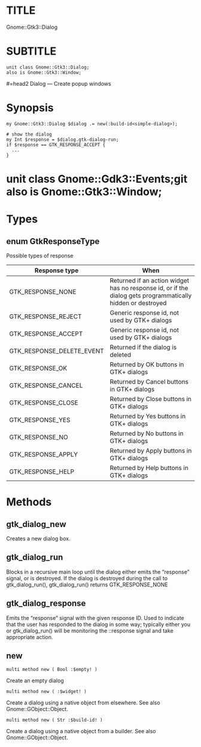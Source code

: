 TITLE
=====

Gnome::Gtk3::Dialog

SUBTITLE
========



    unit class Gnome::Gtk3::Dialog;
    also is Gnome::Gtk3::Window;

#=head2 Dialog — Create popup windows

Synopsis
========

    my Gnome::Gtk3::Dialog $dialog .= new(:build-id<simple-dialog>);

    # show the dialog
    my Int $response = $dialog.gtk-dialog-run;
    if $response == GTK_RESPONSE_ACCEPT {
      ...
    }

unit class Gnome::Gdk3::Events;git also is Gnome::Gtk3::Window;
===============================================================

Types
=====

enum GtkResponseType
--------------------

Possible types of response

<table class="pod-table">
<thead><tr>
<th>Response type</th> <th>When</th>
</tr></thead>
<tbody>
<tr> <td>GTK_RESPONSE_NONE</td> <td>Returned if an action widget has no response id, or if the dialog gets programmatically hidden or destroyed</td> </tr> <tr> <td>GTK_RESPONSE_REJECT</td> <td>Generic response id, not used by GTK+ dialogs</td> </tr> <tr> <td>GTK_RESPONSE_ACCEPT</td> <td>Generic response id, not used by GTK+ dialogs</td> </tr> <tr> <td>GTK_RESPONSE_DELETE_EVENT</td> <td>Returned if the dialog is deleted</td> </tr> <tr> <td>GTK_RESPONSE_OK</td> <td>Returned by OK buttons in GTK+ dialogs</td> </tr> <tr> <td>GTK_RESPONSE_CANCEL</td> <td>Returned by Cancel buttons in GTK+ dialogs</td> </tr> <tr> <td>GTK_RESPONSE_CLOSE</td> <td>Returned by Close buttons in GTK+ dialogs</td> </tr> <tr> <td>GTK_RESPONSE_YES</td> <td>Returned by Yes buttons in GTK+ dialogs</td> </tr> <tr> <td>GTK_RESPONSE_NO</td> <td>Returned by No buttons in GTK+ dialogs</td> </tr> <tr> <td>GTK_RESPONSE_APPLY</td> <td>Returned by Apply buttons in GTK+ dialogs</td> </tr> <tr> <td>GTK_RESPONSE_HELP</td> <td>Returned by Help buttons in GTK+ dialogs</td> </tr>
</tbody>
</table>

Methods
=======

gtk_dialog_new
--------------

Creates a new dialog box.

gtk_dialog_run
--------------

Blocks in a recursive main loop until the dialog either emits the “response” signal, or is destroyed. If the dialog is destroyed during the call to gtk_dialog_run(), gtk_dialog_run() returns GTK_RESPONSE_NONE

gtk_dialog_response
-------------------

Emits the “response” signal with the given response ID. Used to indicate that the user has responded to the dialog in some way; typically either you or gtk_dialog_run() will be monitoring the ::response signal and take appropriate action.

new
---

    multi method new ( Bool :$empty! )

Create an empty dialog

    multi method new ( :$widget! )

Create a dialog using a native object from elsewhere. See also Gnome::GObject::Object.

    multi method new ( Str :$build-id! )

Create a dialog using a native object from a builder. See also Gnome::GObject::Object.

